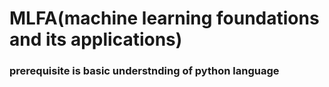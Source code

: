 # MLFA(machine learning foundations and its applications)

### prerequisite is basic understnding of python language
